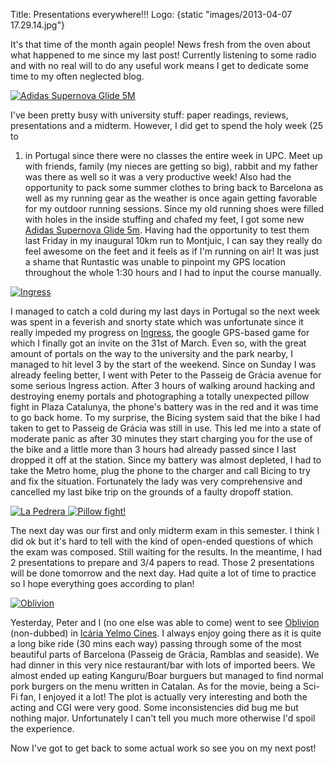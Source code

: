 Title: Presentations everywhere!!!
Logo: {static "images/2013-04-07 17.29.14.jpg"}

It's that time of the month again people! News fresh from the oven about what
happened to me since my last post! Currently listening to some radio and with
no real will to do any useful work means I get to dedicate some time to my
often neglected blog.

<!-- PELICAN_END_SUMMARY -->

<p class="float-right-sm center-text">
<a class="image-box" href="{static images/G64651_02.jpeg}" title="Adidas Supernova Glide 5M">
<img src="{static images/G64651_02.jpeg thumb=220x165}" alt="Adidas Supernova Glide 5M">
</a>
</p>

I've been pretty busy with university stuff: paper readings, reviews,
presentations and a midterm. However, I did get to spend the holy week (25 to
1) in Portugal since there were no classes the entire week in UPC. Meet up with
friends, family (my nieces are getting so big), rabbit and my father was there
as well so it was a very productive week! Also had the opportunity to pack some
summer clothes to bring back to Barcelona as well as my running gear as the
weather is once again getting favorable for my outdoor running sessions. Since
my old running shoes were filled with holes in the inside stuffing and chafed
my feet, I got some new [Adidas Supernova Glide 5m](http://www.adidas.com/us/product/mens-running-supernova-glide-5-shoes/CF308). Having had the opportunity
to test them last Friday in my inaugural 10km run to Montjuic, I can say they
really do feel awesome on the feet and it feels as if I'm running on air! It
was just a shame that Runtastic was unable to pinpoint my GPS location
throughout the whole 1:30 hours and I had to input the course manually.

<p class="float-left-sm center-text">
<a class="image-box" href="{static images/google-augmented-reality-ingress.jpg}" title="Ingress">
<img src="{static images/google-augmented-reality-ingress.jpg thumb=220x165}" alt="Ingress">
</a>
</p>

I managed to catch a cold during my last days in Portugal so the next week was
spent in a feverish and snorty state which was unfortunate since it really
impeded my progress on [Ingress](http://www.ingress.com/), the google GPS-based game for which I finally
got an invite on the 31st of March. Even so, with the great amount of portals
on the way to the university and the park nearby, I managed to hit level 3 by
the start of the weekend. Since on Sunday I was already feeling better, I went
with Peter to the Passeig de Grácia avenue for some serious Ingress action.
After 3 hours of walking around hacking and destroying enemy portals and
photographing a totally unexpected pillow fight in Plaza Catalunya, the phone's
battery was in the red and it was time to go back home. To my surprise, the
Bicing system said that the bike I had taken to get to Passeig de Grácia was
still in use. This led  me into a state of moderate panic as after 30 minutes
they start charging you for the use of the bike and a little more than 3 hours
had already passed since I last dropped it off at the station. Since my battery
was almost depleted, I had to take the Metro home, plug the phone to the
charger and call Bicing to try and fix the situation. Fortunately the lady was
very comprehensive and cancelled my last bike trip on the grounds of a faulty
dropoff station.

<p class="center-text">
<a class="image-box" href="{static "images/2013-04-07 17.28.36.jpg"}" title="La Pedrera">
<img src="{static "images/2013-04-07 17.28.36.jpg" thumb=220x165}" alt="La Pedrera">
</a>
<a class="image-box" href="{static images/64331_514648951906202_1361716834_n.jpg}" title="Pillow fight!">
<img src="{static images/64331_514648951906202_1361716834_n.jpg thumb=220x165}" alt="Pillow fight!">
</a>
</p>

The next day was our first and only midterm exam in this semester. I think I
did ok but it's hard to tell with the kind of open-ended questions of which the
exam was composed. Still waiting for the results. In the meantime, I had 2
presentations to prepare and 3/4 papers to read. Those 2 presentations will be
done tomorrow and the next day. Had quite a lot of time to practice so I hope
everything goes according to plan!

<p class="float-right-sm center-text">
<a class="image-box" href="{static images/MV5BMTQwMDY0MTA4MF5BMl5BanBnXkFtZTcwNzI3MDgxOQ@@._V1_SX214_.jpg}" title="Oblivion">
<img src="{static images/MV5BMTQwMDY0MTA4MF5BMl5BanBnXkFtZTcwNzI3MDgxOQ@@._V1_SX214_.jpg thumb=220x165}" alt="Oblivion">
</a>
</p>

Yesterday, Peter and I (no one else was able to come) went to see [Oblivion](http://www.imdb.com/title/tt1483013)
(non-dubbed) in [Icária Yelmo Cines](http://www.yelmocines.es/cines-barcelona/peliculas-en-cartelera-icaria-3d). I always enjoy going there as it is quite a
long bike ride (30 mins each way) passing through some of the most beautiful
parts of Barcelona (Passeig de Grácia, Ramblas and seaside). We had dinner in
this very nice restaurant/bar with lots of imported beers. We almost ended up
eating Kanguru/Boar burguers but managed to find normal pork burgers on the
menu written in Catalan. As for the movie, being a Sci-Fi fan, I enjoyed it a
lot! The plot is actually very interesting and both the acting and CGI were
very good. Some inconsistencies did bug me but nothing major. Unfortunately I
can't tell you much more otherwise I'd spoil the experience.

Now I've got to get back to some actual work so see you on my next post!
